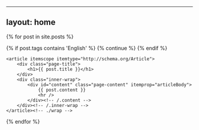 -----
layout: home
----

{% for post in site.posts %}

{% if post.tags contains 'English' %}
  {% continue %}
{% endif %}

	<article itemscope itemtype="http://schema.org/Article">
		<div class="page-title">
			<h1>{{ post.title }}</h1>
		</div>
		<div class="inner-wrap">
			<div id="content" class="page-content" itemprop="articleBody">
				{{ post.content }}
				<hr />
			</div><!-- /.content -->
		</div><!-- /.inner-wrap -->
	</article><!-- ./wrap -->
{% endfor %}